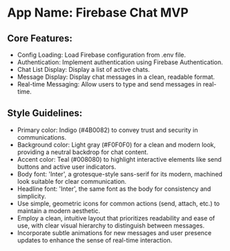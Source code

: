 # **App Name**: Firebase Chat MVP

## Core Features:

- Config Loading: Load Firebase configuration from .env file.
- Authentication: Implement authentication using Firebase Authentication.
- Chat List Display: Display a list of active chats.
- Message Display: Display chat messages in a clean, readable format.
- Real-time Messaging: Allow users to type and send messages in real-time.

## Style Guidelines:

- Primary color: Indigo (#4B0082) to convey trust and security in communications.
- Background color: Light gray (#F0F0F0) for a clean and modern look, providing a neutral backdrop for chat content.
- Accent color: Teal (#008080) to highlight interactive elements like send buttons and active user indicators.
- Body font: 'Inter', a grotesque-style sans-serif for its modern, machined look suitable for clear communication.
- Headline font: 'Inter', the same font as the body for consistency and simplicity.
- Use simple, geometric icons for common actions (send, attach, etc.) to maintain a modern aesthetic.
- Employ a clean, intuitive layout that prioritizes readability and ease of use, with clear visual hierarchy to distinguish between messages.
- Incorporate subtle animations for new messages and user presence updates to enhance the sense of real-time interaction.